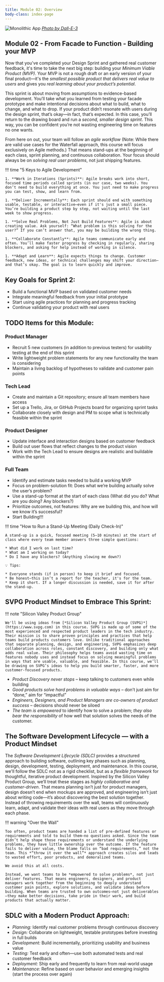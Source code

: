 ```yaml
---
title: Module 02: Overview
body-class: index-page
---
```


![Monolithic App]({{URLROOT}}/shared/img/technology-product-development-sprint2.jpg)
*[Photo by Dall-E-3](https://openai.com/dall-e-3)*

## Module 02 - From Facade to Function - Building your MVP

Now that you've completed your Design Sprint and gathered real customer feedback, it's time to take the next big step: building your *Minimum Viable Product (MVP)*. Your MVP is not a rough draft or an early version of your final product—it's the *smallest possible product that delivers real value to users* and gives you *real learning about your product’s potential*.

This sprint is about moving from assumptions to evidence-based development. You’ll take what you learned from testing your facade prototype and make intentional decisions about what to build, what to change, and what to drop. If your product didn’t resonate with users during the design sprint, that’s okay—in fact, that’s expected. In this case, you’ll return to the drawing board and run a *second, smaller design sprint*. This way, you can be confident you’re not wasting engineering time on features no one wants.

From here on out, your team will follow an *agile workflow* (Note: While there are valid use cases for the Waterfall approach, this course will focus exclusively on Agile methods.) That means stand-ups at the beginning of each class, sprint planning, and continuous collaboration. Your focus should always be on *solving real user problems*, not just shipping features.

!!! time "5 Keys to Agile Development"

    1. **Work in Iterations (Sprints)**: Agile breaks work into short, focused time periods called sprints (in our case, two weeks). You don’t need to build everything at once. You just need to make progress you can test, show, and learn from.

    1. **Deliver Incrementally**: Each sprint should end with something usable, testable, or interactive—even if it's just a small piece. You’re building a product step by step, not waiting until the last week to show progress.

    1. **Solve Real Problems, Not Just Build Features**: Agile is about creating value. Ask yourself: “What problem is this solving for the user?” If you can’t answer that, you may be building the wrong thing.

    1. **Collaborate Constantly**: Agile teams communicate early and often. You’ll make faster progress by checking in regularly, sharing blockers, and asking for help instead of working in silence.

    1. **Adapt and Learn**: Agile expects things to change. Customer feedback, new ideas, or technical challenges may shift your direction—and that’s okay. The goal is to learn quickly and improve.

## Key Goals for Sprint 2:

* Build a functional MVP based on validated customer needs
* Integrate meaningful feedback from your initial prototype
* Start using agile practices for planning and progress tracking
* Continue validating your product with real users

## TODO Items for this Module:

### Product Manager

* Recruit 5 new customers (in addition to previous testers) for usability testing at the end of this sprint
* Write lightweight problem statements for any new functionality the team is considering
* Maintain a living backlog of hypotheses to validate and customer pain points

### Tech Lead

* Create and maintain a Git repository; ensure all team members have access
* Set up a Trello, Jira, or GitHub Projects board for organizing sprint tasks
* Collaborate closely with design and PM to scope what is technically feasible within the sprint

### Product Designer

* Update interface and interaction designs based on customer feedback
* Build out user flows that reflect changes to the product vision
* Work with the Tech Lead to ensure designs are realistic and buildable within the sprint

### Full Team

* Identify and estimate tasks needed to build a working MVP
* Focus on problem-solution fit: Does what we’re building actually solve the user’s problem?
* Use a stand-up format at the start of each class (What did you do? What are you doing? Any blockers?)
* Prioritize outcomes, not features: Why are we building this, and how will we know it’s successful?
* Start Building!!! 

!!! time "How to Run a Stand-Up Meeting (Daily Check-In)"

    A stand-up is a quick, focused meeting (5–10 minutes) at the start of class where every team member answers three simple questions:

    * What did I work on last time?
    * What am I working on today?
    * Do I have any blockers? (Anything slowing me down?)

    💡 Tips:

    * Everyone stands (if in person) to keep it brief and focused.
    * Be honest—this isn’t a report for the teacher, it's for the team.
    * Keep it short. If a longer discussion is needed, save it for after the stand-up.

## SVPG Product Mindset to Embrace This Sprint:

!!! note "Silicon Valley Product Group"

    We'll be using ideas from [*Silicon Valley Product Group (SVPG)*](https://www.svpg.com) in this course. SVPG is made up of some of the most experienced and respected product leaders in the tech industry. Their mission is to share proven principles and practices that help teams build products customers love. Unlike traditional approaches that separate planning, design, and engineering, SVPG emphasizes deep collaboration across roles, constant discovery, and building only what adds real value. Their philosophy helps teams avoid wasting time on features nobody uses and instead focus on solving meaningful problems in ways that are usable, valuable, and feasible. In this course, we’ll be drawing on SVPG’s ideas to help you build smarter, faster, and more customer-focused products.

* *Product Discovery never stops* – keep talking to customers even while building
* *Good products solve hard problems in valuable ways* – don’t just aim for “done,” aim for “impactful”
* *Engineers, Designers, and Product Managers are co-owners of product success* – decisions should never be siloed
* *The team is empowered* to identify how to solve a problem; *they also bear the responsibility* of how well that solution solves the needs of the customer.

## The Software Development Lifecycle — with a Product Mindset

The *Software Development Lifecycle (SDLC)* provides a structured approach to building software, outlining key phases such as planning, design, development, testing, deployment, and maintenance. In this course, we'll follow the SDLC not as a rigid checklist, but as a *flexible framework* for thoughtful, iterative product development. Inspired by the Silicon Valley Product Group, we’ll treat these stages as *highly collaborative and customer-driven*. That means planning isn’t just for product managers, design doesn’t end when mockups are approved, and engineering isn’t just about writing code—it’s about discovering the best solution together. Instead of throwing requirements over the wall, teams will continuously learn, adapt, and validate their ideas with real users as they move through each phase.

!!! warning "Over the Wall"

    Too often, product teams are handed a list of pre-defined features or requirements and told to build them—no questions asked. Since the team didn’t help shape those requirements or understand the underlying problems, they have little ownership over the outcome. If the feature fails to deliver value, the blame falls on “bad requirements,” not the team. This *“throw it over the wall”* approach creates silos and leads to wasted effort, poor products, and demoralized teams.

    We avoid this at all costs.

    Instead, we want teams to be *empowered to solve problems*, not just deliver features. That means engineers, designers, and product managers work together from the beginning to deeply understand customer pain points, explore solutions, and validate ideas before building. When teams are trusted to own outcomes—not just deliverables—they make better decisions, take pride in their work, and build products that actually matter.

## SDLC with a Modern Product Approach:

* *Planning:* Identify real customer problems through continuous discovery
* *Design:* Collaborate on lightweight, testable prototypes before investing in full builds
* *Development:* Build incrementally, prioritizing usability and business value
* *Testing:* Test early and often—use both automated tests and real customer feedback
* *Deployment:* Ship early and frequently to learn from real-world usage
* *Maintenance:* Refine based on user behavior and emerging insights (start the process over again)